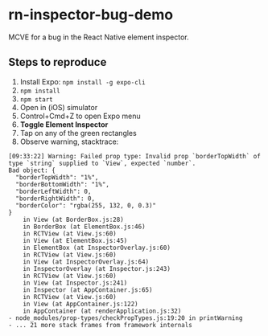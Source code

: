 # rn-inspector-bug-demo

MCVE for a bug in the React Native element inspector.

## Steps to reproduce

1. Install Expo: `npm install -g expo-cli`
1. `npm install`
1. `npm start`
1. Open in (iOS) simulator
1. Control+Cmd+Z to open Expo menu
1. **Toggle Element Inspector**
1. Tap on any of the green rectangles
1. Observe warning, stacktrace:

```
[09:33:22] Warning: Failed prop type: Invalid prop `borderTopWidth` of type `string` supplied to `View`, expected `number`.
Bad object: {
  "borderTopWidth": "1%",
  "borderBottomWidth": "1%",
  "borderLeftWidth": 0,
  "borderRightWidth": 0,
  "borderColor": "rgba(255, 132, 0, 0.3)"
}
    in View (at BorderBox.js:28)
    in BorderBox (at ElementBox.js:46)
    in RCTView (at View.js:60)
    in View (at ElementBox.js:45)
    in ElementBox (at InspectorOverlay.js:60)
    in RCTView (at View.js:60)
    in View (at InspectorOverlay.js:64)
    in InspectorOverlay (at Inspector.js:243)
    in RCTView (at View.js:60)
    in View (at Inspector.js:241)
    in Inspector (at AppContainer.js:65)
    in RCTView (at View.js:60)
    in View (at AppContainer.js:122)
    in AppContainer (at renderApplication.js:32)
- node_modules/prop-types/checkPropTypes.js:19:20 in printWarning
- ... 21 more stack frames from framework internals
```
